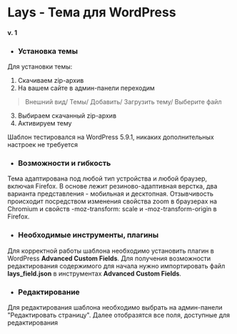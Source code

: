 # Lays - Тема для WordPress

#### v. 1

* ### Установка темы

Для установки темы:

1. Скачиваем zip-архив
2. На вашем сайте в админ-панели переходим

> Внешний вид/ Темы/ Добавить/ Загрузить тему/ Выберите файл

3. Выбираем скачанный zip-архив
4. Активируем тему

Шаблон тестировался на WordPress 5.9.1, никаких дополнительных настроек не требуется

* ### Возможности и гибкость

Тема адаптирована под любой тип устройства и любой браузер, включая Firefox. В основе лежит резиново-адаптивная верстка,
два варианта представления - мобильная и десктопная. Отзывчивость происходит посредством изменения свойства zoom в
браузерах на Chromium и свойств -moz-transform: scale и -moz-transform-origin в Firefox.

* ### Необходимые инструменты, плагины

Для корректной работы шаблона необходимо установить плагин в WordPress **Advanced Custom Fields**. Для получения возможности редактирования содержимого для начала нужно импортировать файл **lays_field.json** в
инструментах **Advanced Custom Fields**.

* ### Редактирование
Для редактирования шаблона необходимо выбрать на админ-панели "Редактировать страницу". Далее отобразятся все поля,
доступные для редактирования
